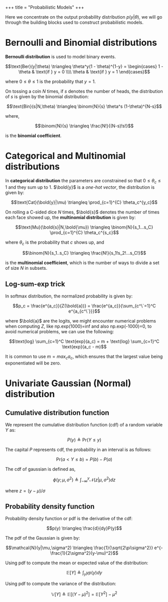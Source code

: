 +++
title = "Probabilistic Models"
+++

Here we concentrate on the output probability distribution $p(y|\theta)$, we will go through the building blocks used to construct probabilistic models.

# Bernoulli and Binomial distributions

__Bernoulli distribution__ is used to model binary events.

$$\text{Ber}(y|\theta) \triangleq \theta^y(1 - \theta)^{1-y} = 
\begin{cases}
	1 - \theta & \text{if } y = 0 \\\\
	\theta & \text{if } y = 1
\end{cases}$$

where $0 \le \theta \le 1$ is the probability that $y = 1$.

On tossing a coin $N$ times, if $s$ denotes the number of heads, the distribution of $s$ is given by the binomial distribution:

$$\text{Bin}(s|N,\theta) \triangleq \binom{N}{s} \theta^s (1-\theta)^{N-s}$$

where,

$$\binom{N}{s} \triangleq \frac{N!}{(N-s)!s!}$$

is the __binomial coefficient__.

# Categorical and Multinomial distributions

In __categorical distribution__ the parameters are constrained so that $0 \le \theta_c \le 1$ and they sum up to 1. $\bold{y}$ is a _one-hot vector_, the distribution is given by:

$$\text{Cat}(\bold{y}|\mu) \triangleq \prod_{c=1}^{C} \theta_c^{y_c}$$

On rolling a C-sided dice $N$ times, $\bold{s}$ denotes the number of times each face showed up, the __multinomial distribution__ is given by:

$$\text{Mu}(\bold{s}|N,\bold{\mu}) \triangleq \binom{N}{s_1...s_C} \prod_{c=1}^{C} \theta_c^{s_c}$$

where $\theta_c$ is the probability that $c$ shows up, and

$$\binom{N}{s_1..s_C} \triangleq \frac{N!}{s_1!s_2!...s_C!}$$

is the __multinomial coefficient__, which is the number of ways to divide a set of size $N$ in subsets.

## Log-sum-exp trick

In softmax distribution, the normalized probability is given by:

$$p_c = \frac{e^{a_c}}{Z(\bold{a})} = \frac{e^{a_c}}{\sum_{c^\`=1}^C e^{a_{c^\`}}}$$

where $\bold{a}$ are the logits, we might encounter numerical problems when computing $Z$, like $\text{np.exp(1000)=inf}$ and also $\text{np.exp(-1000)=0}$, to avoid numerical problems, we can use the following:

$$\text{log} \sum_{c=1}^C \text{exp}(a_c) = m + \text{log} \sum_{c=1}^C \text{exp}(a_c - m)$$

It is common to use $m = max_c a_c$, which ensures that the largest value being exponentiated will be zero.

# Univariate Gaussian (Normal) distribution

## Cumulative distribution function

We represent the cumulative distribution function (cdf) of a random variable $Y$ as:

$$P(y) \triangleq \text{Pr}(Y \le y)$$

The capital $P$ represents cdf, the probability in an interval is as follows:

$$\text{Pr}(a < Y \le b) = P(b) - P(a)$$

The cdf of gaussian is defined as,

$$\phi(y;\mu,\sigma^2) \triangleq \int_{-\infty}^{y}\mathcal{N}(z|\mu,\sigma^2)dz$$

where $z = (y-\mu) / \sigma$

## Probability density function

Probability density function or pdf is the derivative of the cdf:

$$p(y) \triangleq \frac{d}{dy}P(y)$$

The pdf of the Gaussian is given by:

$$\mathcal{N}(y|\mu,\sigma^2) \triangleq \frac{1}{\sqrt{2\pi\sigma^2}} e^{-\frac{1}{2\sigma^2}(y-\mu)^2}$$

Using pdf to compute the mean or expected value of the distribution:

$$\mathbb{E}[Y] \triangleq \int_y yp(y)dy$$

Using pdf to compute the variance of the distribution:

$$\mathbb{V}[Y] \triangleq \mathbb{E}[(Y - \mu)^2] = \mathbb{E}[Y^2] - \mu^2$$
